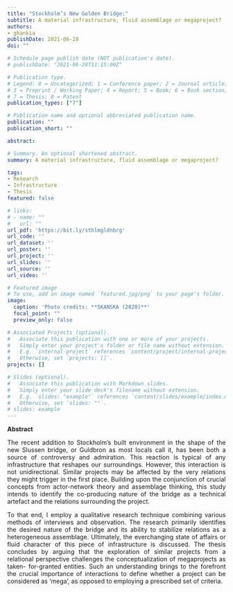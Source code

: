 ```yaml
---
title: "Stockholm’s New Golden Bridge:"
subtitle: A material infrastructure, fluid assemblage or megaproject?
authors:
- gkankia
publishDate: 2021-06-28
doi: ""

# Schedule page publish date (NOT publication's date).
# publishDate: "2021-06-28T11:15:00Z"

# Publication type.
# Legend: 0 = Uncategorized; 1 = Conference paper; 2 = Journal article;
# 3 = Preprint / Working Paper; 4 = Report; 5 = Book; 6 = Book section;
# 7 = Thesis; 8 = Patent
publication_types: ["7"]

# Publication name and optional abbreviated publication name.
publication: ""
publication_short: ""

abstract:

# Summary. An optional shortened abstract.
summary: A material infrastructure, fluid assemblage or megaproject?

tags:
- Research
- Infrastructure
- Thesis
featured: false

# links:
# - name: ""
#   url: ""
url_pdf: 'https://bit.ly/sthlmgldnbrg'
url_code: ''
url_dataset: ''
url_poster: ''
url_project: ''
url_slides: ''
url_source: ''
url_video: ''

# Featured image
# To use, add an image named `featured.jpg/png` to your page's folder. 
image:
  caption: 'Photo credits: **SKANSKA (2020)**'
  focal_point: ""
  preview_only: false

# Associated Projects (optional).
#   Associate this publication with one or more of your projects.
#   Simply enter your project's folder or file name without extension.
#   E.g. `internal-project` references `content/project/internal-project/index.md`.
#   Otherwise, set `projects: []`.
projects: []

# Slides (optional).
#   Associate this publication with Markdown slides.
#   Simply enter your slide deck's filename without extension.
#   E.g. `slides: "example"` references `content/slides/example/index.md`.
#   Otherwise, set `slides: ""`.
# slides: example
---
```

**Abstract**
<p align="justify">
    The recent addition to Stockholm’s built environment in the shape of the new Slussen bridge, or Guldbron as most locals call it, has been both a source of controversy and admiration. This reaction is typical of any infrastructure that reshapes our surroundings. However, this interaction is not unidirectional. Similar projects may be affected by the very relations they might trigger in the first place. Building upon the conjunction of crucial concepts from actor-network theory and assemblage thinking, this study intends to identify the co-producing nature of the bridge as a technical artefact and the relations surrounding the project.</p>
 <p align="justify">   
    To that end, I employ a qualitative research technique combining various methods of interviews and observation. The research primarily identifies the desired nature of the bridge and its ability to stabilize relations as a heterogeneous assemblage. Ultimately, the everchanging state of affairs or fluid character of this piece of infrastructure is discussed. The thesis concludes by arguing that the exploration of similar projects from a relational perspective challenges the conceptualization of megaprojects as taken- for-granted entities. Such an understanding brings to the forefront the crucial importance of interactions to define whether a project can be considered as ‘mega’, as opposed to employing a prescribed set of criteria.
</p>